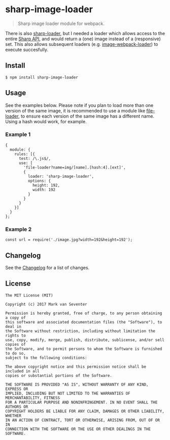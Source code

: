 # sharp-image-loader
> Sharp image loader module for webpack.

There is also [sharp-loader](https://www.npmjs.com/package/sharp-loader), but I needed a loader which allows access to the entire [Sharp API](http://sharp.dimens.io/en/stable/), and would return a (one) image instead of a (responsive) set. This also allows subsequent loaders (e.g. [image-webpack-loader](https://www.npmjs.com/package/image-webpack-loader)) to execute succesfully.

## Install
`$ npm install sharp-image-loader`

## Usage
See the examples below. Please note if you plan to load more than one version of the same image, it is recommended to use a module like [file-loader](https://www.npmjs.com/package/file-loader), to ensure each version of the same image has a different name. Using a hash would work, for example.

### Example 1
```
{
  module: {
    rules: [{
      test: /\.js$/,
      use: [
        'file-loader?name=img/[name].[hash:4].[ext]',
        {
          loader: 'sharp-image-loader',
          options: {
            height: 192,
            width: 192
          }
        }
      }
    }]
  }
};
```

### Example 2
```
const url = require('./image.jpg?width=192&height=192');
```

## Changelog
See the [Changelog](./CHANGELOG.md) for a list of changes.

## License
    The MIT License (MIT)

    Copyright (c) 2017 Mark van Seventer

    Permission is hereby granted, free of charge, to any person obtaining a copy of
    this software and associated documentation files (the "Software"), to deal in
    the Software without restriction, including without limitation the rights to
    use, copy, modify, merge, publish, distribute, sublicense, and/or sell copies of
    the Software, and to permit persons to whom the Software is furnished to do so,
    subject to the following conditions:

    The above copyright notice and this permission notice shall be included in all
    copies or substantial portions of the Software.

    THE SOFTWARE IS PROVIDED "AS IS", WITHOUT WARRANTY OF ANY KIND, EXPRESS OR
    IMPLIED, INCLUDING BUT NOT LIMITED TO THE WARRANTIES OF MERCHANTABILITY, FITNESS
    FOR A PARTICULAR PURPOSE AND NONINFRINGEMENT. IN NO EVENT SHALL THE AUTHORS OR
    COPYRIGHT HOLDERS BE LIABLE FOR ANY CLAIM, DAMAGES OR OTHER LIABILITY, WHETHER
    IN AN ACTION OF CONTRACT, TORT OR OTHERWISE, ARISING FROM, OUT OF OR IN
    CONNECTION WITH THE SOFTWARE OR THE USE OR OTHER DEALINGS IN THE SOFTWARE.